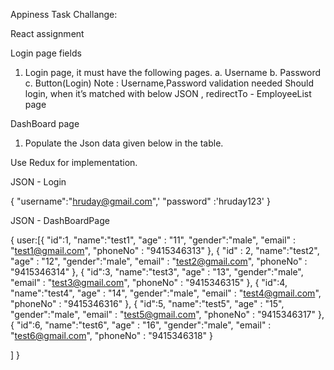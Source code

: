 Appiness Task Challange:

React assignment


Login page fields
1. Login page, it must have the following pages.
a. Username
b. Password
c. Button(Login)
Note :
 Username,Password validation needed
 Should login, when it’s matched with below JSON , redirectTo - EmployeeList page 

DashBoard page

1. Populate the Json data given below in the table. 
 
Use Redux for implementation.

JSON - Login

{
  "username":"hruday@gmail.com",'
  "password" :'hruday123'
}

JSON - DashBoardPage

{
  user:[{
       "id":1,
       "name":"test1",
       "age" : "11",
       "gender":"male",
       "email" : "test1@gmail.com",
       "phoneNo" : "9415346313"
     },
     {
       "id" : 2,
       "name":"test2",
       "age" : "12",
       "gender":"male",
       "email" : "test2@gmail.com",
       "phoneNo" : "9415346314"
     },
     {
       "id":3,
       "name":"test3",
       "age" : "13",
       "gender":"male",
       "email" : "test3@gmail.com",
       "phoneNo" : "9415346315"
     },
     {
       "id":4,
       "name":"test4",
       "age" : "14",
       "gender":"male",
       "email" : "test4@gmail.com",
       "phoneNo" : "9415346316"
     },
     {
       "id":5,
       "name":"test5",
       "age" : "15",
       "gender":"male",
       "email" : "test5@gmail.com",
       "phoneNo" : "9415346317"
     },
     {
       "id":6,
       "name":"test6",
       "age" : "16",
       "gender":"male",
       "email" : "test6@gmail.com",
       "phoneNo" : "9415346318"
     }
     
]
}
